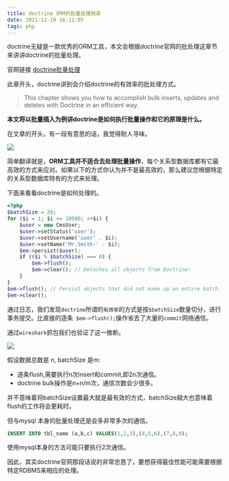 ```yaml
---
title: doctrine ORM的批量处理效率
date: 2021-12-10 16:11:05
tags: php
---
```


doctrine无疑是一款优秀的ORM工具，本文会根据doctrine官网的批处理这章节来讲讲doctrine的批量处理。

官网链接 [doctrine批量处理](https://www.doctrine-project.org/projects/doctrine-orm/en/current/reference/batch-processing.html#batch-processing)

此章开头，doctrine讲到会介绍doctrine的有效率的批处理方式。
<!--more-->

> This chapter shows you how to accomplish bulk inserts, updates and deletes with Doctrine in an efficient way.

**本文将以批量插入为例讲doctrine是如何执行批量操作和它的原理是什么。**

在文章的开头，有一段有意思的话，我觉得耐人寻味。

![](https://vison-blog.oss-cn-beijing.aliyuncs.com/20211210154538.png)

简单翻译就是，**ORM工具并不适合去处理批量操作**，每个关系型数据库都有它最高效的方式来应对。如果以下的方式你认为并不是最高效的，那么建议您根据特定的关系型数据库特有的方式来处理。

下面来看看doctrine是如何处理的。

```php
<?php
$batchSize = 20;
for ($i = 1; $i <= 10000; ++$i) {
    $user = new CmsUser;
    $user->setStatus('user');
    $user->setUsername('user' . $i);
    $user->setName('Mr.Smith-' . $i);
    $em->persist($user);
    if (($i % $batchSize) === 0) {
        $em->flush();
        $em->clear(); // Detaches all objects from Doctrine!
    }
}
$em->flush(); // Persist objects that did not make up an entire batch
$em->clear();
```

通过日志，我们发现`doctrine`所谓的`有效率`的方式是按`$batchSize`数量切分，进行事务提交。比直接的逐条` $em->flush();`操作省去了大量的`commit`网络通信。

通过`wireshark`抓包我们也验证了这一推断。

![](https://vison-blog.oss-cn-beijing.aliyuncs.com/20211210160127.png)

假设数据总数是 n, batchSize 是m:

- 逐条flush,需要执行n次insert和commit,即2n次通信。
- doctrine bulk操作是n+n/m次，通信次数会少很多。

并不意味着将batchSize设置最大就是最有效的方式，batchSize越大也意味着flush的工作将会更耗时。

但与mysql 本身的批量处理还是会多非常多次的通信。

```sql
INSERT INTO tbl_name (a,b,c) VALUES(1,2,3),(4,5,6),(7,8,9);
```
使用mysql本身的方法可能只要执行2次通信。

因此，其实doctrine官网那段话说的非常忠恳了，要想获得最佳性能可能需要根据特定RDBMS来相应的处理。
